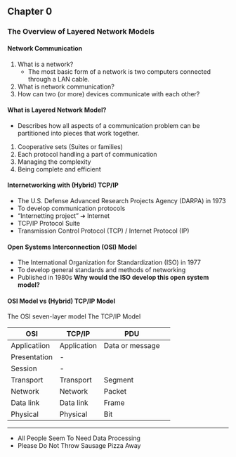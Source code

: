 ## Chapter 0
### The Overview of Layered Network Models

#### Network Communication
1. What is a network?
    - The most basic form of a network is two computers connected through a LAN cable.
2. What is network communication?
3. How can two (or more) devices communicate with each other?

#### What is Layered Network Model?
- Describes how all aspects of a communication problem can be partitioned into pieces that work together.
1. Cooperative sets (Suites or families)
2. Each protocol handling a part of communication
3. Managing the complexity
4. Being complete and efficient

#### Internetworking with (Hybrid) TCP/IP

- The U.S. Defense Advanced Research Projects Agency (DARPA) in 1973
- To develop communication protocols
- “Internetting project” ➔ Internet
- TCP/IP Protocol Suite
- Transmission Control Protocol (TCP) / Internet Protocol (IP)

#### Open Systems Interconnection (OSI) Model

- The International Organization for Standardization (ISO) in 1977
- To develop general standards and methods of networking
- Published in 1980s
**Why would the ISO develop this open system model?**


#### OSI Model vs (Hybrid) TCP/IP Model
The OSI seven-layer model The TCP/IP Model

| OSI | TCP/IP |PDU          |                 |
|-----|--------|-------------|-----------------|
| Applicatiion | Application | Data or message |
| Presentation | -           |                 |
| Session      | -           |                 |
| Transport    | Transport   |  Segment        |
| Network      | Network     |  Packet         |
| Data link    | Data link   |  Frame          |
| Physical     | Physical    |  Bit            |
------------------------------------------------
- All People Seem To Need Data Processing
- Please Do Not Throw Sausage Pizza Away

